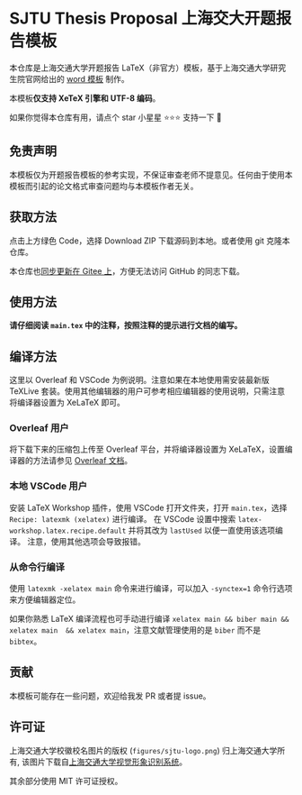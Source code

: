 # SJTU Thesis Proposal 上海交大开题报告模板

本仓库是上海交通大学开题报告 LaTeX（非官方）模板，基于上海交通大学研究生院官网给出的 [word 模板](https://www.gs.sjtu.edu.cn/xzzx/pygl) 制作。

本模板**仅支持 XeTeX 引擎和 UTF-8 编码**。

如果你觉得本仓库有用，请点个 star 小星星 :star::star::star: 支持一下 :star_struck:


## 免责声明
本模板仅为开题报告模板的参考实现，不保证审查老师不提意见。任何由于使用本模板而引起的论文格式审查问题均与本模板作者无关。



## 获取方法
点击上方绿色 Code，选择 Download ZIP 下载源码到本地。或者使用 git 克隆本仓库。

本仓库也[同步更新在 Gitee 上](https://gitee.com/unic0rn/SJTU-Thesis-Proposal)，方便无法访问 GitHub 的同志下载。

## 使用方法
**请仔细阅读 `main.tex` 中的注释，按照注释的提示进行文档的编写。**


## 编译方法 
这里以 Overleaf 和 VSCode 为例说明。注意如果在本地使用需安装最新版 TeXLive 套装。使用其他编辑器的用户可参考相应编辑器的使用说明，只需注意将编译器设置为 XeLaTeX 即可。

### Overleaf 用户
将下载下来的压缩包上传至 Overleaf 平台，并将编译器设置为 XeLaTeX，设置编译器的方法请参见 [Overleaf 文档](https://www.overleaf.com/learn/how-to/Changing_compiler)。

### 本地 VSCode 用户
安装 LaTeX Workshop 插件，使用 VSCode 打开文件夹，打开 `main.tex`，选择 `Recipe: latexmk (xelatex)` 进行编译。
在 VSCode 设置中搜索 `latex-workshop.latex.recipe.default` 并将其改为 `lastUsed` 以便一直使用该选项编译。
注意，使用其他选项会导致报错。

### 从命令行编译
使用 `latexmk -xelatex main` 命令来进行编译，可以加入 `-synctex=1` 命令行选项来方便编辑器定位。

如果你熟悉 LaTeX 编译流程也可手动进行编译 `xelatex main && biber main && xelatex main  && xelatex main`，注意文献管理使用的是 `biber` 而不是 `bibtex`。


## 贡献
本模板可能存在一些问题，欢迎给我发 PR 或者提 issue。


## 许可证
上海交通大学校徽校名图片的版权 (`figures/sjtu-logo.png`) 归上海交通大学所有, 该图片下载自[上海交通大学视觉形象识别系统](https://vi.sjtu.edu.cn)。

其余部分使用 MIT 许可证授权。
